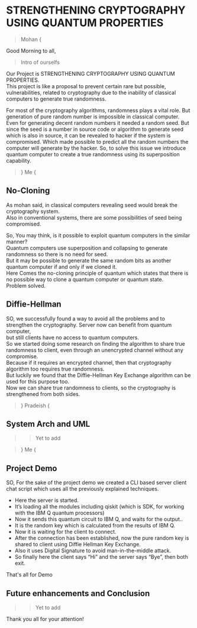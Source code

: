 # STRENGTHENING CRYPTOGRAPHY USING QUANTUM PROPERTIES

> Mohan {

Good Morning to all,

> Intro of ourselfs

Our Project is STRENGTHENING CRYPTOGRAPHY USING QUANTUM PROPERTIES.  
This project is like a proposal to prevent certain rare but possible, vulnerabilities, related to cryptography due to the inability of classical computers to generate true randomness.  

For most of the cryptography algorithms, randomness plays a vital role. But generation of pure random number is impossible in classical computer. Even for generating decent random numbers it needed a random seed. But since the seed is a number in source code or algorithm to generate seed which is also in source, it can be revealed to hacker if the system is compromised. Which made possible to predict all the random numbers the computer will generate by the hacker. So, to solve this issue we introduce quantum computer to create a true randomness using its superposition capability.

> } Me {

## No-Cloning 

As mohan said, in classical computers revealing seed would break the cryptography system.  
Also in conventional systems, there are some possibilities of seed being compromised.

So, You may think, is it possible to exploit quantum computers in the similar manner?  
Quantum computers use superposition and collapsing to generate randomness so there is no need for seed.   
But it may be possible to generate the same random bits as another quantum computer if and only if we cloned it.  
Here Comes the no-cloning principle of quantum which states that there is no possible way to clone a quantum computer or quantum state.  
Problem solved.

## Diffie-Hellman

SO, we successfully found a way to avoid all the problems and to strengthen the cryptography. Server now can benefit from quantum computer,  
but still clients have no access to quantum computers.  
So we started doing some research on finding the algorithm to share true randomness to client, even through an unencrypted channel without any compromise.  
Because if it requires an encrypted channel, then that cryptography algorithm too requires true randomness.  
But luckily we found that the Diffie-Hellman Key Exchange algorithm can be used for this purpose too.  
Now we can share true randomness to clients, so the cryptography is strengthened from both sides.  

> } Pradeish {

## System Arch and UML

>> Yet to add

> } Me {

## Project Demo

SO, For the sake of the project demo we created a CLI based server client chat script which uses all the previously explained techniques.

* Here the server is started.
* It’s loading all the modules including qiskit (which is SDK, for working with the IBM Q quantum processors)
* Now it sends this quantum circuit to IBM Q, and waits for the output..
* It is the random key which is calculated from the results of IBM Q.
* Now it is waiting for the client to connect.
* After the connection has been established, now the pure random key is shared to client using Diffie Hellman Key Exchange.
* Also it uses Digital Signature to avoid man-in-the-middle attack.
* So finally here the client says “Hi” and the server says “Bye”, then both exit.

That's all for Demo

## Future enhancements and Conclusion

>> Yet to add

Thank you all for your attention!
